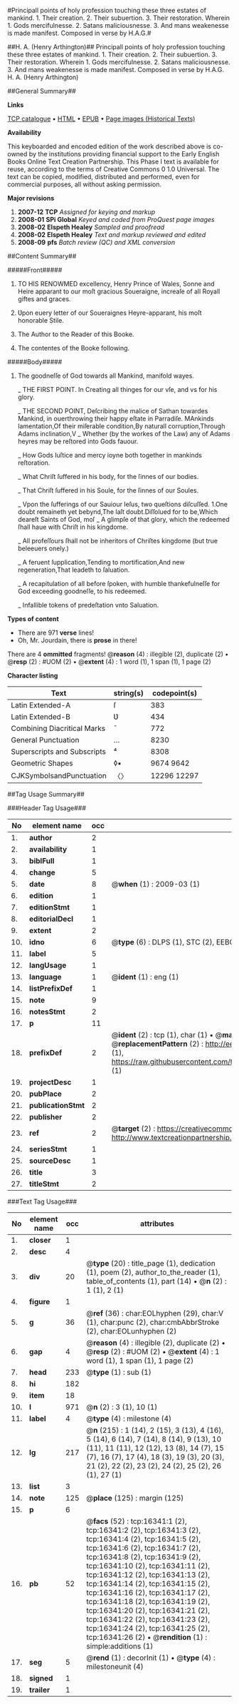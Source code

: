 #Principall points of holy profession touching these three estates of mankind. 1. Their creation. 2. Their subuertion. 3. Their restoration. Wherein 1. Gods mercifulnesse. 2. Satans maliciousnesse. 3. And mans weakenesse is made manifest. Composed in verse by H.A.G.#

##H. A. (Henry Arthington)##
Principall points of holy profession touching these three estates of mankind. 1. Their creation. 2. Their subuertion. 3. Their restoration. Wherein 1. Gods mercifulnesse. 2. Satans maliciousnesse. 3. And mans weakenesse is made manifest. Composed in verse by H.A.G.
H. A. (Henry Arthington)

##General Summary##

**Links**

[TCP catalogue](http://www.ota.ox.ac.uk/tcp/)  • 
[HTML](http://tei.it.ox.ac.uk/tcp/Texts-HTML/free/A21/A21664.html)  • 
[EPUB](http://tei.it.ox.ac.uk/tcp/Texts-EPUB/free/A21/A21664.epub) • 
[Page images (Historical Texts)](https://data.historicaltexts.jisc.ac.uk/view?pubId=eebo-99851086e&pageId=eebo-99851086e-16341-1)

**Availability**

This keyboarded and encoded edition of the
	       work described above is co-owned by the institutions
	       providing financial support to the Early English Books
	       Online Text Creation Partnership. This Phase I text is
	       available for reuse, according to the terms of Creative
	       Commons 0 1.0 Universal. The text can be copied,
	       modified, distributed and performed, even for
	       commercial purposes, all without asking permission.

**Major revisions**

1. __2007-12__ __TCP__ *Assigned for keying and markup*
1. __2008-01__ __SPi Global__ *Keyed and coded from ProQuest page images*
1. __2008-02__ __Elspeth Healey__ *Sampled and proofread*
1. __2008-02__ __Elspeth Healey__ *Text and markup reviewed and edited*
1. __2008-09__ __pfs__ *Batch review (QC) and XML conversion*

##Content Summary##

#####Front#####

1. TO HIS RENOWMED excellency, Henry Prince of Wales, Sonne and Heire apparant to our moſt gracious Soueraigne, increaſe of all Royall giftes and graces.

1. Ʋpon euery letter of our Soueraignes Heyre-apparant, his moſt honorable Stile.

1. The Author to the Reader of this Booke.

1. The contentes of the Booke following.

#####Body#####

1. The goodneſſe of God towards all Mankind, manifold wayes.

    _ THE FIRST POINT. In Creating all thinges for our vſe, and vs for his glory.

    _ THE SECOND POINT, Deſcribing the malice of Sathan towardes Mankind, in ouerthrowing their happy eſtate in Parradiſe.
MAnkinds lamentation,Of their miſerable condition,By naturall corruption,Through Adams inclination,V
    _ Whether (by the workes of the Law) any of Adams heyres may be reſtored into Gods fauour.

    _ How Gods Iuſtice and mercy ioyne both together in mankinds reſtoration.

    _ What Chriſt ſuffered in his body, for the ſinnes of our bodies.

    _ That Chriſt ſuffered in his Soule, for the ſinnes of our Soules.

    _ Vpon the ſufferings of our Sauiour Ieſus, two queſtions diſcuſſed.
1.One doubt remaineth yet bebynd,The laſt doubt.Diſſolued for to be,Which deareſt Saints of God, moſ
    _ A glimpſe of that glory, which the redeemed ſhall haue with Chriſt in his kingdome.

    _ All profeſſours ſhall not be inheritors of Chriſtes kingdome (but true beleeuers onely.)

    _ A feruent ſupplication,Tending to mortification,And new regeneration,That leadeth to ſaluation.

    _ A recapitulation of all before ſpoken, with humble thankefulneſſe for God exceeding goodneſſe, to his redeemed.

    _ Infallible tokens of predeſtation vnto Saluation.

**Types of content**

  * There are 971 **verse** lines!
  * Oh, Mr. Jourdain, there is **prose** in there!

There are 4 **ommitted** fragments! 
 @__reason__ (4) : illegible (2), duplicate (2)  •  @__resp__ (2) : #UOM (2)  •  @__extent__ (4) : 1 word (1), 1 span (1), 1 page (2)

**Character listing**


|Text|string(s)|codepoint(s)|
|---|---|---|
|Latin Extended-A|ſ|383|
|Latin Extended-B|Ʋ|434|
|Combining             Diacritical Marks|̄|772|
|General Punctuation|…|8230|
|Superscripts             and Subscripts|⁴|8308|
|Geometric Shapes|◊▪|9674 9642|
|CJKSymbolsandPunctuation|〈〉|12296 12297|

##Tag Usage Summary##

###Header Tag Usage###

|No|element name|occ|attributes|
|---|---|---|---|
|1.|__author__|2||
|2.|__availability__|1||
|3.|__biblFull__|1||
|4.|__change__|5||
|5.|__date__|8| @__when__ (1) : 2009-03 (1)|
|6.|__edition__|1||
|7.|__editionStmt__|1||
|8.|__editorialDecl__|1||
|9.|__extent__|2||
|10.|__idno__|6| @__type__ (6) : DLPS (1), STC (2), EEBO-CITATION (1), PROQUEST (1), VID (1)|
|11.|__label__|5||
|12.|__langUsage__|1||
|13.|__language__|1| @__ident__ (1) : eng (1)|
|14.|__listPrefixDef__|1||
|15.|__note__|9||
|16.|__notesStmt__|2||
|17.|__p__|11||
|18.|__prefixDef__|2| @__ident__ (2) : tcp (1), char (1)  •  @__matchPattern__ (2) : ([0-9\-]+):([0-9IVX]+) (1), (.+) (1)  •  @__replacementPattern__ (2) : http://eebo.chadwyck.com/downloadtiff?vid=$1&page=$2 (1), https://raw.githubusercontent.com/textcreationpartnership/Texts/master/tcpchars.xml#$1 (1)|
|19.|__projectDesc__|1||
|20.|__pubPlace__|2||
|21.|__publicationStmt__|2||
|22.|__publisher__|2||
|23.|__ref__|2| @__target__ (2) : https://creativecommons.org/publicdomain/zero/1.0/ (1), http://www.textcreationpartnership.org/docs/. (1)|
|24.|__seriesStmt__|1||
|25.|__sourceDesc__|1||
|26.|__title__|3||
|27.|__titleStmt__|2||


###Text Tag Usage###

|No|element name|occ|attributes|
|---|---|---|---|
|1.|__closer__|1||
|2.|__desc__|4||
|3.|__div__|20| @__type__ (20) : title_page (1), dedication (1), poem (2), author_to_the_reader (1), table_of_contents (1), part (14)  •  @__n__ (2) : 1 (1), 2 (1)|
|4.|__figure__|1||
|5.|__g__|36| @__ref__ (36) : char:EOLhyphen (29), char:V (1), char:punc (2), char:cmbAbbrStroke (2), char:EOLunhyphen (2)|
|6.|__gap__|4| @__reason__ (4) : illegible (2), duplicate (2)  •  @__resp__ (2) : #UOM (2)  •  @__extent__ (4) : 1 word (1), 1 span (1), 1 page (2)|
|7.|__head__|233| @__type__ (1) : sub (1)|
|8.|__hi__|182||
|9.|__item__|18||
|10.|__l__|971| @__n__ (2) : 3 (1), 10 (1)|
|11.|__label__|4| @__type__ (4) : milestone (4)|
|12.|__lg__|217| @__n__ (215) : 1 (14), 2 (15), 3 (13), 4 (16), 5 (14), 6 (14), 7 (14), 8 (14), 9 (13), 10 (11), 11 (11), 12 (12), 13 (8), 14 (7), 15 (7), 16 (7), 17 (4), 18 (3), 19 (3), 20 (3), 21 (2), 22 (2), 23 (2), 24 (2), 25 (2), 26 (1), 27 (1)|
|13.|__list__|3||
|14.|__note__|125| @__place__ (125) : margin (125)|
|15.|__p__|6||
|16.|__pb__|52| @__facs__ (52) : tcp:16341:1 (2), tcp:16341:2 (2), tcp:16341:3 (2), tcp:16341:4 (2), tcp:16341:5 (2), tcp:16341:6 (2), tcp:16341:7 (2), tcp:16341:8 (2), tcp:16341:9 (2), tcp:16341:10 (2), tcp:16341:11 (2), tcp:16341:12 (2), tcp:16341:13 (2), tcp:16341:14 (2), tcp:16341:15 (2), tcp:16341:16 (2), tcp:16341:17 (2), tcp:16341:18 (2), tcp:16341:19 (2), tcp:16341:20 (2), tcp:16341:21 (2), tcp:16341:22 (2), tcp:16341:23 (2), tcp:16341:24 (2), tcp:16341:25 (2), tcp:16341:26 (2)  •  @__rendition__ (1) : simple:additions (1)|
|17.|__seg__|5| @__rend__ (1) : decorInit (1)  •  @__type__ (4) : milestoneunit (4)|
|18.|__signed__|1||
|19.|__trailer__|1||
